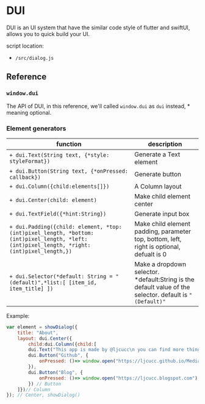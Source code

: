 # DUI
 DUI is an UI system that have the similar code style of flutter and swiftUI, allows you to quick build your UI.

 script location:
 * `/src/dialog.js`

## Reference

### `window.dui`
The API of DUI, in this reference, we'll called `window.dui` as `dui` instead, * meaning optional.

### Element generators

|function|description|
|-|-|
|`+ dui.Text(String text, {*style: styleFormat})`|Generate a Text element|
|`+ dui.Button(String text, {*onPressed: callback})`|Generate button|
|`+ dui.Column({child:elements[]})`| A Column layout|
|`+ dui.Center(child: element)`|Make child element center|
|`+ dui.TextField({*hint:String})`|Generate input box|
|`+ dui.Padding({child: element, *top: (int)pixel_length, *bottom: (int)pixel_length, *left: (int)pixel_length, *right: (int)pixel_length,})`| Make child element padding, parameter top, bottom, left, right is optional, defualt is 0|
|`+ dui.Selector(*default: String = "(default)",*list:[ [item_id, item_title] ])`|Make a dropdown selector. *default:String is the default value of the selector. default is `"(Default)"`|

Example:
```js
var element = showDialog({
    title: "About",
    layout: dui.Center({
        child:dui.Column({child:[
        dui.Text("This app is made by @ljcucc\n you can find more things about him on github."),
        dui.Button("Github", {
            onPressed: ()=> window.open("https://ljcucc.github.io/MediaProcessor/")
        }),
        dui.Button("Blog", {
            onPressed: ()=> window.open("https://ljcucc.blogspot.com")
        }) // Button
    ]})// Column
}); // Center, showDialog()
```